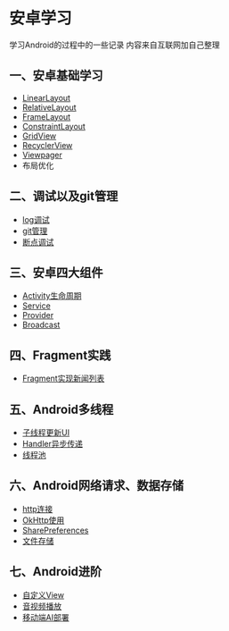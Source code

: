 # 安卓学习
学习Android的过程中的一些记录
内容来自互联网加自己整理
## 一、安卓基础学习


* [LinearLayout](https://github.com/wisdom-pan/android-learning/tree/LinearLayout)
* [RelativeLayout](https://github.com/wisdom-pan/android-learning/tree/RelativeLayout)
* [FrameLayout](https://github.com/wisdom-pan/android-learning/tree/FrameLayout)
* [ConstraintLayout](https://github.com/wisdom-pan/android-learning/tree/ConstrainLayout)
* [GridView](https://github.com/wisdom-pan/android-learning/tree/GridView)
* [RecyclerView](https://github.com/wisdom-pan/android-learning/tree/RecyclerView)
* [Viewpager](https://github.com/wisdom-pan/android-learning/tree/Viewpager)
* 布局优化


## 二、调试以及git管理
* [log调试](https://github.com/wisdom-pan/android-learning/blob/main/log%E5%B7%A5%E5%85%B7.md)
* [git管理]()
* [断点调试]()


## 三、安卓四大组件

* [Activity生命周期]()
* [Service]()
* [Provider]()
* [Broadcast]()

## 四、Fragment实践
* [Fragment实现新闻列表]()

## 五、Android多线程
* [子线程更新UI]()
* [Handler异步传递]()
* [线程池]()

## 六、Android网络请求、数据存储
* [http连接]()
* [OkHttp使用]()
* [SharePreferences]()
* [文件存储]()

## 七、Android进阶
* [自定义View]()
* [音视频播放]()
* [移动端AI部署]()

